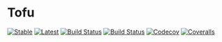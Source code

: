 # Tofu

[![Stable](https://img.shields.io/badge/docs-stable-blue.svg)](https://tkf.github.io/Tofu.jl/stable)
[![Latest](https://img.shields.io/badge/docs-latest-blue.svg)](https://tkf.github.io/Tofu.jl/latest)
[![Build Status](https://travis-ci.com/tkf/Tofu.jl.svg?branch=master)](https://travis-ci.com/tkf/Tofu.jl)
[![Build Status](https://ci.appveyor.com/api/projects/status/github/tkf/Tofu.jl?svg=true)](https://ci.appveyor.com/project/tkf/Tofu-jl)
[![Codecov](https://codecov.io/gh/tkf/Tofu.jl/branch/master/graph/badge.svg)](https://codecov.io/gh/tkf/Tofu.jl)
[![Coveralls](https://coveralls.io/repos/github/tkf/Tofu.jl/badge.svg?branch=master)](https://coveralls.io/github/tkf/Tofu.jl?branch=master)
